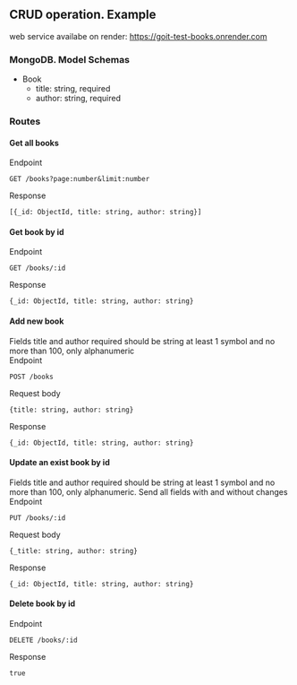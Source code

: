 ## CRUD operation. Example

web service availabe on render: https://goit-test-books.onrender.com

### MongoDB. Model Schemas
- Book
  - title: string, required
  - author: string, required

### Routes

#### Get all books
Endpoint
```
GET /books?page:number&limit:number
```
Response
```
[{_id: ObjectId, title: string, author: string}]
```

#### Get book by id
Endpoint
```
GET /books/:id
```
Response
```
{_id: ObjectId, title: string, author: string}
```

#### Add new book
Fields title and author required should be string at least 1 symbol and no more than 100, only alphanumeric <br/>
Endpoint
```
POST /books
```
Request body
```
{title: string, author: string}
```
Response
```
{_id: ObjectId, title: string, author: string}
```

#### Update an exist book by id
Fields title and author required should be string at least 1 symbol and no more than 100, only alphanumeric. Send all fields with and without changes <br/>
Endpoint
```
PUT /books/:id
```
Request body
```
{_title: string, author: string}
```
Response
```
{_id: ObjectId, title: string, author: string}
```

#### Delete book by id
Endpoint
```
DELETE /books/:id
```
Response
```
true
```
